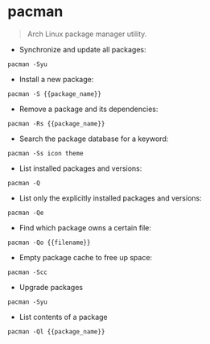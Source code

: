 # pacman

> Arch Linux package manager utility.

- Synchronize and update all packages:

`pacman -Syu`

- Install a new package:

`pacman -S {{package_name}}`

- Remove a package and its dependencies:

`pacman -Rs {{package_name}}`

- Search the package database for a keyword:

`pacman -Ss icon theme`

- List installed packages and versions:

`pacman -Q`

- List only the explicitly installed packages and versions:

`pacman -Qe`

- Find which package owns a certain file:

`pacman -Qo {{filename}}`

- Empty package cache to free up space:

`pacman -Scc`

- Upgrade packages

`pacman -Syu`

- List contents of a package

`pacman -Ql {{package_name}}`
